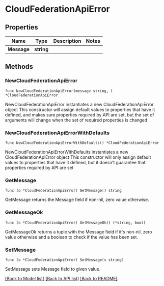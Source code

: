 # CloudFederationApiError

## Properties

Name | Type | Description | Notes
------------ | ------------- | ------------- | -------------
**Message** | **string** |  | 

## Methods

### NewCloudFederationApiError

`func NewCloudFederationApiError(message string, ) *CloudFederationApiError`

NewCloudFederationApiError instantiates a new CloudFederationApiError object
This constructor will assign default values to properties that have it defined,
and makes sure properties required by API are set, but the set of arguments
will change when the set of required properties is changed

### NewCloudFederationApiErrorWithDefaults

`func NewCloudFederationApiErrorWithDefaults() *CloudFederationApiError`

NewCloudFederationApiErrorWithDefaults instantiates a new CloudFederationApiError object
This constructor will only assign default values to properties that have it defined,
but it doesn't guarantee that properties required by API are set

### GetMessage

`func (o *CloudFederationApiError) GetMessage() string`

GetMessage returns the Message field if non-nil, zero value otherwise.

### GetMessageOk

`func (o *CloudFederationApiError) GetMessageOk() (*string, bool)`

GetMessageOk returns a tuple with the Message field if it's non-nil, zero value otherwise
and a boolean to check if the value has been set.

### SetMessage

`func (o *CloudFederationApiError) SetMessage(v string)`

SetMessage sets Message field to given value.



[[Back to Model list]](../README.md#documentation-for-models) [[Back to API list]](../README.md#documentation-for-api-endpoints) [[Back to README]](../README.md)


